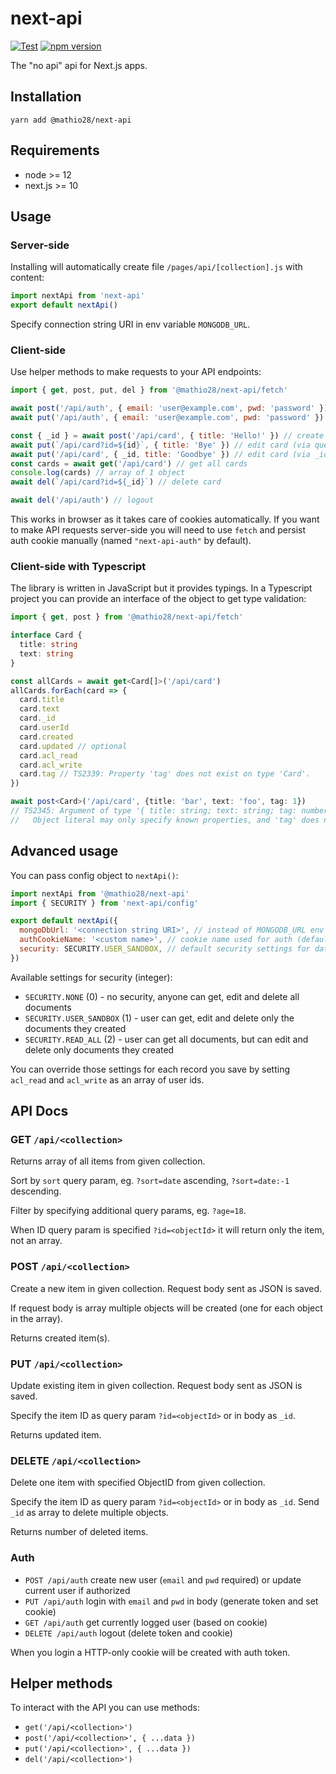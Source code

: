 # next-api

[![Test](https://github.com/mathio/next-api/actions/workflows/test-and-release.yml/badge.svg)](https://github.com/mathio/next-api/actions/workflows/test-and-release.yml) 
[![npm version](https://img.shields.io/npm/v/@mathio28/next-api?color=brightgreen)](https://www.npmjs.com/package/@mathio28/next-api)

The "no api" api for Next.js apps.

## Installation

```shell
yarn add @mathio28/next-api
```

## Requirements

* node >= 12
* next.js >= 10

## Usage

### Server-side

Installing will automatically create file `/pages/api/[collection].js` with content:

```javascript
import nextApi from 'next-api'
export default nextApi()
```

Specify connection string URI in env variable `MONGODB_URL`.

### Client-side

Use helper methods to make requests to your API endpoints:

```javascript
import { get, post, put, del } from '@mathio28/next-api/fetch'

await post('/api/auth', { email: 'user@example.com', pwd: 'password' }) // sign up
await put('/api/auth', { email: 'user@example.com', pwd: 'password' }) // login

const { _id } = await post('/api/card', { title: 'Hello!' }) // create new card
await put(`/api/card?id=${id}`, { title: 'Bye' }) // edit card (via query param)
await put('/api/card', { _id, title: 'Goodbye' }) // edit card (via _id in payload)
const cards = await get('/api/card') // get all cards
console.log(cards) // array of 1 object
await del(`/api/card?id=${_id}`) // delete card

await del('/api/auth') // logout
```

This works in browser as it takes care of cookies automatically. If you want to make API requests server-side you will 
need to use `fetch` and persist auth cookie manually (named `"next-api-auth"` by default).

### Client-side with Typescript

The library is written in JavaScript but it provides typings. In a Typescript project you can provide an interface of the object to get type validation:

```typescript
import { get, post } from '@mathio28/next-api/fetch'

interface Card {
  title: string
  text: string
}

const allCards = await get<Card[]>('/api/card')
allCards.forEach(card => {
  card.title
  card.text
  card._id
  card.userId
  card.created
  card.updated // optional
  card.acl_read
  card.acl_write
  card.tag // TS2339: Property 'tag' does not exist on type 'Card'.
})

await post<Card>('/api/card', {title: 'bar', text: 'foo', tag: 1})
// TS2345: Argument of type '{ title: string; text: string; tag: number; }' is not assignable to parameter of type 'Card'.
//   Object literal may only specify known properties, and 'tag' does not exist in type 'Card'.
```


## Advanced usage

You can pass config object to `nextApi()`:

```javascript
import nextApi from '@mathio28/next-api'
import { SECURITY } from 'next-api/config'

export default nextApi({
  mongoDbUrl: '<connection string URI>', // instead of MONGODB_URL env variable
  authCookieName: '<custom name>', // cookie name used for auth (defaults to "next-api-auth")
  security: SECURITY.USER_SANDBOX, // default security settings for database (0, 1, 2), defaults to 1 (SECURITY.USER_SANDBOX)
})
```

Available settings for security (integer):

- `SECURITY.NONE` (0) - no security, anyone can get, edit and delete all documents
- `SECURITY.USER_SANDBOX` (1) - user can get, edit and delete only the documents they created
- `SECURITY.READ_ALL` (2) - user can get all documents, but can edit and delete only documents they created

You can override those settings for each record you save by setting `acl_read` and `acl_write` as an array of user ids. 


## API Docs

### GET `/api/<collection>`

Returns array of all items from given collection.

Sort by `sort` query param, eg. `?sort=date` ascending, `?sort=date:-1` descending.

Filter by specifying additional query params, eg. `?age=18`.

When ID query param is specified `?id=<objectId>` it will return only the item, not an array.

### POST `/api/<collection>`

Create a new item in given collection. Request body sent as JSON is saved.

If request body is array multiple objects will be created (one for each object in the array). 

Returns created item(s).

### PUT `/api/<collection>`

Update existing item in given collection. Request body sent as JSON is saved.

Specify the item ID as query param `?id=<objectId>` or in body as `_id`.

Returns updated item.

### DELETE `/api/<collection>`

Delete one item with specified ObjectID from given collection.

Specify the item ID as query param `?id=<objectId>` or in body as `_id`. Send `_id` as array to delete multiple objects.

Returns number of deleted items.

### Auth

- `POST /api/auth` create new user (`email` and `pwd` required) or update current user if authorized
- `PUT /api/auth` login with `email` and `pwd` in body (generate token and set cookie)
- `GET /api/auth` get currently logged user (based on cookie)
- `DELETE /api/auth` logout (delete token and cookie)

When you login a HTTP-only cookie will be created with auth token.

## Helper methods

To interact with the API you can use methods:

- `get('/api/<collection>')`
- `post('/api/<collection>', { ...data })`
- `put('/api/<collection>', { ...data })`
- `del('/api/<collection>')`
